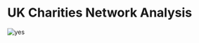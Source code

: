 # UK Charities Network Analysis


<img src="https://github.com/PranavBansal04/UK-Charities-Network-Analysis/blob/master/outputs/rothschild_pyvis.mp4" title="yes">
